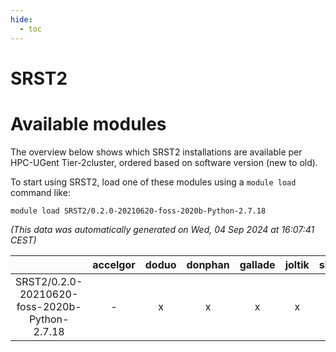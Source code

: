 ```yaml
---
hide:
  - toc
---
```


SRST2
=====

# Available modules


The overview below shows which SRST2 installations are available per HPC-UGent Tier-2cluster, ordered based on software version (new to old).

To start using SRST2, load one of these modules using a `module load` command like:

```shell
module load SRST2/0.2.0-20210620-foss-2020b-Python-2.7.18
```

*(This data was automatically generated on Wed, 04 Sep 2024 at 16:07:41 CEST)*  

| |accelgor|doduo|donphan|gallade|joltik|shinx|skitty|
| :---: | :---: | :---: | :---: | :---: | :---: | :---: | :---: |
|SRST2/0.2.0-20210620-foss-2020b-Python-2.7.18|-|x|x|x|x|-|x|
